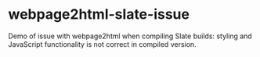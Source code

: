 # webpage2html-slate-issue
Demo of issue with webpage2html when compiling Slate builds: styling and JavaScript functionality is not correct in compiled version.
